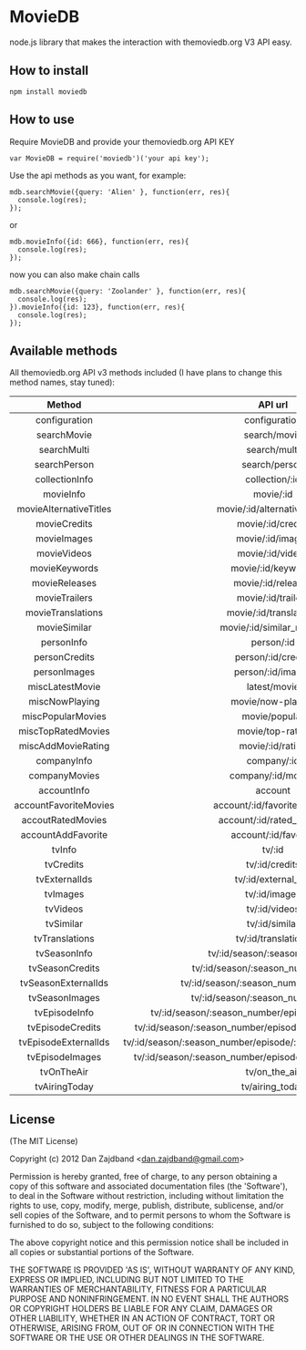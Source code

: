 # MovieDB

node.js library that makes the interaction with themoviedb.org V3 API easy.

## How to install

    npm install moviedb

## How to use

Require MovieDB and provide your themoviedb.org API KEY

    var MovieDB = require('moviedb')('your api key');

Use the api methods as you want, for example:

    mdb.searchMovie({query: 'Alien' }, function(err, res){
      console.log(res);
    });

or

    mdb.movieInfo({id: 666}, function(err, res){
      console.log(res);
    });

now you can also make chain calls

    mdb.searchMovie({query: 'Zoolander' }, function(err, res){
      console.log(res);
    }).movieInfo({id: 123}, function(err, res){
      console.log(res);
    });

## Available methods

All themoviedb.org API v3 methods included (I have plans to change this method names, stay tuned):

| Method      | API url  |
|:-----------:|:------------:|
| configuration | configuration |
| searchMovie | search/movie |
| searchMulti | search/multi |
| searchPerson | search/person |
| collectionInfo | collection/:id |
| movieInfo | movie/:id |
| movieAlternativeTitles | movie/:id/alternative_titles |
| movieCredits | movie/:id/credits |
| movieImages | movie/:id/images |
| movieVideos | movie/:id/videos |
| movieKeywords | movie/:id/keywords |
| movieReleases | movie/:id/releases |
| movieTrailers | movie/:id/trailers |
| movieTranslations | movie/:id/translations |
| movieSimilar | movie/:id/similar_movies |
| personInfo | person/:id |
| personCredits | person/:id/credits |
| personImages | person/:id/images |
| miscLatestMovie | latest/movie |
| miscNowPlaying | movie/now-playing |
| miscPopularMovies | movie/popular |
| miscTopRatedMovies | movie/top-rated |
| miscAddMovieRating | movie/:id/rating |
| companyInfo | company/:id |
| companyMovies | company/:id/movies |
| accountInfo | account |
| accountFavoriteMovies | account/:id/favorite_movies |
| accoutRatedMovies | account/:id/rated_movies |
| accountAddFavorite | account/:id/favorite |
| tvInfo | tv/:id |
| tvCredits  | tv/:id/credits |
| tvExternalIds  | tv/:id/external_ids |
| tvImages | tv/:id/images |
| tvVideos | tv/:id/videos |
| tvSimilar  | tv/:id/similar |
| tvTranslations | tv/:id/translations |
| tvSeasonInfo | tv/:id/season/:season_number |
| tvSeasonCredits  | tv/:id/season/:season_number/credits |
| tvSeasonExternalIds  | tv/:id/season/:season_number/external_ids |
| tvSeasonImages | tv/:id/season/:season_number/images |
| tvEpisodeInfo  | tv/:id/season/:season_number/episode/:episode_number |
| tvEpisodeCredits | tv/:id/season/:season_number/episode/:episode_number/credits |
| tvEpisodeExternalIds | tv/:id/season/:season_number/episode/:episode_number/external_ids |
| tvEpisodeImages  | tv/:id/season/:season_number/episode/:episode_number/images |
| tvOnTheAir | tv/on_the_air |
| tvAiringToday  | tv/airing_today |
## License 

(The MIT License)

Copyright (c) 2012 Dan Zajdband &lt;dan.zajdband@gmail.com&gt;

Permission is hereby granted, free of charge, to any person obtaining
a copy of this software and associated documentation files (the
'Software'), to deal in the Software without restriction, including
without limitation the rights to use, copy, modify, merge, publish,
distribute, sublicense, and/or sell copies of the Software, and to
permit persons to whom the Software is furnished to do so, subject to
the following conditions:

The above copyright notice and this permission notice shall be
included in all copies or substantial portions of the Software.

THE SOFTWARE IS PROVIDED 'AS IS', WITHOUT WARRANTY OF ANY KIND,
EXPRESS OR IMPLIED, INCLUDING BUT NOT LIMITED TO THE WARRANTIES OF
MERCHANTABILITY, FITNESS FOR A PARTICULAR PURPOSE AND NONINFRINGEMENT.
IN NO EVENT SHALL THE AUTHORS OR COPYRIGHT HOLDERS BE LIABLE FOR ANY
CLAIM, DAMAGES OR OTHER LIABILITY, WHETHER IN AN ACTION OF CONTRACT,
TORT OR OTHERWISE, ARISING FROM, OUT OF OR IN CONNECTION WITH THE
SOFTWARE OR THE USE OR OTHER DEALINGS IN THE SOFTWARE.
